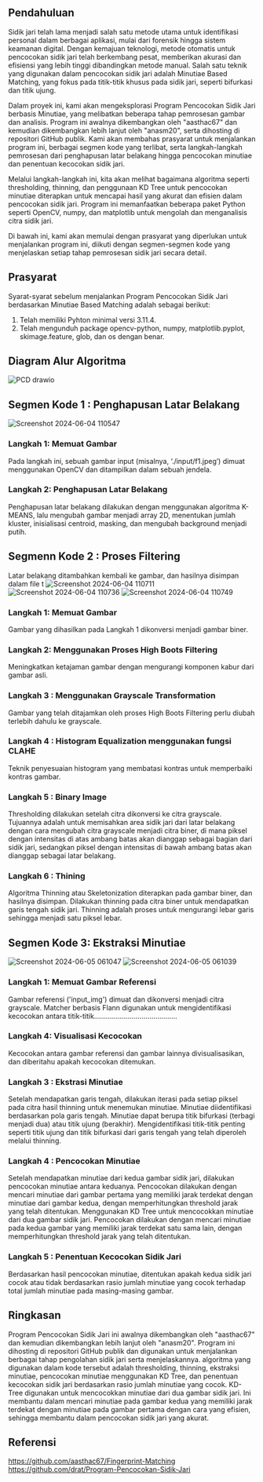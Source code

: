 ## Pendahuluan

Sidik jari telah lama menjadi salah satu metode utama untuk identifikasi personal dalam berbagai aplikasi, mulai dari forensik hingga sistem keamanan digital. Dengan kemajuan teknologi, metode otomatis untuk pencocokan sidik jari telah berkembang pesat, memberikan akurasi dan efisiensi yang lebih tinggi dibandingkan metode manual. Salah satu teknik yang digunakan dalam pencocokan sidik jari adalah Minutiae Based Matching, yang fokus pada titik-titik khusus pada sidik jari, seperti bifurkasi dan titik ujung.

Dalam proyek ini, kami akan mengeksplorasi Program Pencocokan Sidik Jari berbasis Minutiae, yang melibatkan beberapa tahap pemrosesan gambar dan analisis. Program ini awalnya dikembangkan oleh "aasthac67" dan kemudian dikembangkan lebih lanjut oleh "anasm20", serta dihosting di repositori GitHub publik. Kami akan membahas prasyarat untuk menjalankan program ini, berbagai segmen kode yang terlibat, serta langkah-langkah pemrosesan dari penghapusan latar belakang hingga pencocokan minutiae dan penentuan kecocokan sidik jari.

Melalui langkah-langkah ini, kita akan melihat bagaimana algoritma seperti thresholding, thinning, dan penggunaan KD Tree untuk pencocokan minutiae diterapkan untuk mencapai hasil yang akurat dan efisien dalam pencocokan sidik jari. Program ini memanfaatkan beberapa paket Python seperti OpenCV, numpy, dan matplotlib untuk mengolah dan menganalisis citra sidik jari.

Di bawah ini, kami akan memulai dengan prasyarat yang diperlukan untuk menjalankan program ini, diikuti dengan segmen-segmen kode yang menjelaskan setiap tahap pemrosesan sidik jari secara detail.

## Prasyarat
Syarat-syarat sebelum menjalankan Program Pencocokan Sidik Jari berdasarkan Minutiae Based Matching adalah sebagai berikut:
1. Telah memiliki Pyhton minimal versi 3.11.4.
2. Telah mengunduh package opencv-python, numpy, matplotlib.pyplot, skimage.feature, glob, dan os dengan benar.

## Diagram Alur Algoritma
![PCD drawio](https://github.com/MeakhelG/Fingerprint-Minutiae-Based-Matching/assets/113084879/23735914-8d15-4258-a076-85e496350a6e)


## Segmen Kode 1 : Penghapusan Latar Belakang
![Screenshot 2024-06-04 110547](https://github.com/MeakhelG/Fingerprint-Minutiae-Based-Matching/assets/113085615/0a9b9c3c-1877-4993-9acf-e6e5b5c80ba4)

### Langkah 1: Memuat Gambar
Pada langkah ini, sebuah gambar input (misalnya, ‘./input/f1.jpeg’) dimuat menggunakan OpenCV dan ditampilkan dalam sebuah jendela.

### Langkah 2: Penghapusan Latar Belakang
Penghapusan latar belakang dilakukan dengan menggunakan algoritma K-MEANS, lalu mengubah gambar menjadi array 2D, menentukan jumlah kluster, inisialisasi centroid, masking, dan mengubah background menjadi putih.


## Segmenn Kode 2 : Proses Filtering
Latar belakang ditambahkan kembali ke gambar, dan hasilnya disimpan dalam file t
![Screenshot 2024-06-04 110711](https://github.com/MeakhelG/Fingerprint-Minutiae-Based-Matching/assets/113085615/24a8371d-bf3f-4bc1-befd-c24df9eef468)
![Screenshot 2024-06-04 110736](https://github.com/MeakhelG/Fingerprint-Minutiae-Based-Matching/assets/113085615/b45ea42d-e2fe-46da-aae7-3270346e8123)
![Screenshot 2024-06-04 110749](https://github.com/MeakhelG/Fingerprint-Minutiae-Based-Matching/assets/113085615/d5e03bf3-9994-4d5d-bc16-ce12c0436499)


### Langkah 1: Memuat Gambar
Gambar yang dihasilkan pada Langkah 1 dikonversi menjadi gambar biner.

### Langkah 2: Menggunakan Proses High Boots Filtering
Meningkatkan ketajaman gambar dengan mengurangi komponen kabur dari gambar asli.

### Langkah 3 : Menggunakan Grayscale Transformation
Gambar yang telah ditajamkan oleh proses High Boots Filtering perlu diubah terlebih dahulu ke grayscale.

### Langkah 4 : Histogram Equalization menggunakan fungsi CLAHE
Teknik penyesuaian histogram yang membatasi kontras untuk memperbaiki kontras gambar.

### Langkah 5 : Binary Image
Thresholding dilakukan setelah citra dikonversi ke citra grayscale. Tujuannya adalah untuk memisahkan area sidik jari dari latar belakang dengan cara mengubah citra grayscale menjadi citra biner, di mana piksel dengan intensitas di atas ambang batas akan dianggap sebagai bagian dari sidik jari, sedangkan piksel dengan intensitas di bawah ambang batas akan dianggap sebagai latar belakang.

### Langkah 6 : Thining 
Algoritma Thinning atau Skeletonization diterapkan pada gambar biner, dan hasilnya disimpan. Dilakukan thinning pada citra biner untuk mendapatkan garis tengah sidik jari. Thinning adalah proses untuk mengurangi lebar garis sehingga menjadi satu piksel lebar.


## Segmen Kode 3: Ekstraksi Minutiae 
![Screenshot 2024-06-05 061047](https://github.com/MeakhelG/Fingerprint-Minutiae-Based-Matching/assets/113085615/7955a94c-c0d3-4ce9-812f-a9816672acaa)
![Screenshot 2024-06-05 061039](https://github.com/MeakhelG/Fingerprint-Minutiae-Based-Matching/assets/113085615/7eda2abe-d651-436e-9246-e8b6366d752c)


### Langkah 1: Memuat Gambar Referensi
Gambar referensi ('input_img') dimuat dan dikonversi menjadi citra grayscale. Matcher berbasis Flann digunakan untuk mengidentifikasi kecocokan antara titik-titik..........................................

### Langkah 4: Visualisasi Kecocokan
Kecocokan antara gambar referensi dan gambar lainnya divisualisasikan, dan diberitahu apakah kecocokan ditemukan.

### Langkah 3 : Ekstrasi Minutiae
Setelah mendapatkan garis tengah, dilakukan iterasi pada setiap piksel pada citra hasil thinning untuk menemukan minutiae. Minutiae diidentifikasi berdasarkan pola garis tengah. Minutiae dapat berupa titik bifurkasi (terbagi menjadi dua) atau titik ujung (berakhir). Mengidentifikasi titik-titik penting seperti titik ujung dan titik bifurkasi dari garis tengah yang telah diperoleh melalui thinning.

### Langkah 4 : Pencocokan Minutiae
Setelah mendapatkan minutiae dari kedua gambar sidik jari, dilakukan pencocokan minutiae antara keduanya. Pencocokan dilakukan dengan mencari minutiae dari gambar pertama yang memiliki jarak terdekat dengan minutiae dari gambar kedua, dengan memperhitungkan threshold jarak yang telah ditentukan. Menggunakan KD Tree untuk mencocokkan minutiae dari dua gambar sidik jari. Pencocokan dilakukan dengan mencari minutiae pada kedua gambar yang memiliki jarak terdekat satu sama lain, dengan memperhitungkan threshold jarak yang telah ditentukan.

### Langkah 5 : Penentuan Kecocokan Sidik Jari 
Berdasarkan hasil pencocokan minutiae, ditentukan apakah kedua sidik jari cocok atau tidak berdasarkan rasio jumlah minutiae yang cocok terhadap total jumlah minutiae pada masing-masing gambar.


## Ringkasan
Program Pencocokan Sidik Jari ini awalnya dikembangkan oleh "aasthac67" dan kemudian dikembangkan lebih lanjut oleh "anasm20". Program ini dihosting di repositori GitHub publik dan digunakan untuk menjalankan berbagai tahap pengolahan sidik jari serta menjelaskannya.  algoritma yang digunakan dalam kode tersebut adalah thresholding, thinning, ekstraksi minutiae, pencocokan minutiae menggunakan KD Tree, dan penentuan kecocokan sidik jari berdasarkan rasio jumlah minutiae yang cocok. KD-Tree digunakan untuk mencocokkan minutiae dari dua gambar sidik jari. Ini membantu dalam mencari minutiae pada gambar kedua yang memiliki jarak terdekat dengan minutiae pada gambar pertama dengan cara yang efisien, sehingga membantu dalam pencocokan sidik jari yang akurat.
## Referensi
https://github.com/aasthac67/Fingerprint-Matching
https://github.com/drat/Program-Pencocokan-Sidik-Jari
